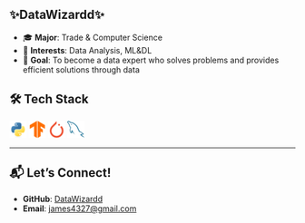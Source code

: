 ## ✨DataWizardd✨
- 🎓 **Major**: Trade & Computer Science  
- 📍 **Interests**: Data Analysis, ML&DL
- 🌟 **Goal**: To become a data expert who solves problems and provides efficient solutions through data

## 🛠 **Tech Stack**


<p>
  <img src="https://raw.githubusercontent.com/devicons/devicon/master/icons/python/python-original.svg" alt="Python" height="30px" />
  <img src="https://raw.githubusercontent.com/devicons/devicon/master/icons/tensorflow/tensorflow-original.svg" alt="TensorFlow" height="30px" />
  <img src="https://raw.githubusercontent.com/devicons/devicon/master/icons/pytorch/pytorch-original.svg" alt="PyTorch" height="30px" />
  <img src="https://raw.githubusercontent.com/devicons/devicon/master/icons/mysql/mysql-original.svg" alt="MySQL" height="30px" />
</p>

---

## 📬 **Let’s Connect!**
- **GitHub**: [DataWizardd](https://github.com/DataWizardd)  
- **Email**: [james4327@gmail.com](mailto:james4327@gmail.com)  

<!--
**DataWizardd/DataWizardd** is a ✨ _special_ ✨ repository because its `README.md` (this file) appears on your GitHub profile.

Here are some ideas to get you started:

- 🔭 I’m currently working on ...
- 🌱 I’m currently learning ...
- 👯 I’m looking to collaborate on ...
- 🤔 I’m looking for help with ...
- 💬 Ask me about ...
- 📫 How to reach me: ...
- 😄 Pronouns: ...
- ⚡ Fun fact: ...
-->
